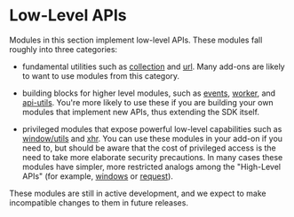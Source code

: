 <!-- This Source Code Form is subject to the terms of the Mozilla Public
   - License, v. 2.0. If a copy of the MPL was not distributed with this
   - file, You can obtain one at http://mozilla.org/MPL/2.0/. -->

# Low-Level APIs #

Modules in this section implement low-level APIs. These
modules fall roughly into three categories:

* fundamental utilities such as
[collection](modules/sdk/util/collection.html) and
[url](modules/sdk/url.html). Many add-ons are likely to
want to use modules from this category.

* building blocks for higher level modules, such as
[events](modules/sdk/event/core.html),
[worker](modules/sdk/content/worker.html), and
[api-utils](modules/sdk/deprecated/api-utils.html). You're more
likely to use these if you are building your own modules that
implement new APIs, thus extending the SDK itself.

* privileged modules that expose powerful low-level capabilities
such as [window/utils](modules/sdk/window/utils.html) and
[xhr](modules/sdk/net/xhr.html). You can use these
modules in your add-on if you need to, but should be aware that
the cost of privileged access is the need to take more elaborate
security precautions. In many cases these modules have simpler,
more restricted analogs among the "High-Level APIs" (for
example, [windows](modules/sdk/windows.html) or
[request](modules/sdk/request.html)).

These modules are still in active development, and we expect to
make incompatible changes to them in future releases.


<ul id="module-index"></ul>
